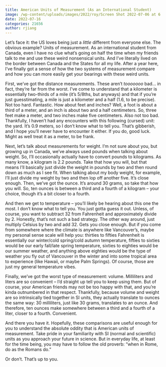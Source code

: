 ```yaml
---
title: American Units of Measurement (As an International Student)
image: /wp-content/uploads/images/2022/roy/Screen Shot 2022-07-06 at 6.18.25 AM.png
date: 2022-07-16
categories: 21656
author: rjiang
---
```

Let’s face it: the US loves being just a _little_ different from everyone else. The obvious example? Units of measurement. As an international student from Canada, even I have no clue what’s going on half the time when my friends talk to me and use these weird nonsensical units. And I’ve literally lived on the border between Canada and the States for all my life. After a year here, I’ve finally got a sense of how the two systems of measurement compare and how you can more easily get your bearings with these weird units.

First, we’ve got the distance measurements. These aren’t _tooooooo_ bad… in fact, they’re far from the worst. I’ve come to understand that a kilometer is essentially two-thirds of a mile (it’s 5/8ths, but anyways) and that if you’re just guesstimating, a mile is just a kilometer and a half (1.6, to be precise). Not too hard. Fantastic. How about feet and inches? Well, a foot is about a third of a meter, and an inch is about two and a half centimeters. So, three feet make a meter, and two inches make five centimeters. Also not too bad. Thankfully, I haven’t had any encounters with this following (cursed) unit: the yard. It’s 0.9 meters, so I don’t know what to tell you. That’s gibberish, and I hope you’ll never have to encounter it either. If you do, good luck. Might as well treat it as a meter, to be frank.

Next, let’s talk about measurements for weight. I’m not sure about you, but growing up in Canada, we’ve always used pounds when talking about weight. So, I’ll occasionally actually have to convert pounds to kilograms. As many know, a kilogram is 2.2 pounds. Take that how you will, but that means I’ll basically just divide the weight in pounds by two and then round down as much as I see fit. When talking about my body weight, for example, I’ll just divide my weight by two and then lop off another five. It’s close enough. Then, we’ve got the ounce. It’s around 30 grams, so take that how you will. So, ten ounces is between a third and a fourth of a kilogram – your choice, though it’s a bit closer to a fourth.

And then we get to temperature – you’ll likely be hearing about this one the most. I don’t know what to tell you. You just gotta guess it out. Unless, of course, you want to subtract 32 from Fahrenheit and approximately divide by 2. Honestly, that’s not such a bad strategy. The other way around, just multiply Celsius by two and add 32. Gets you close enough. But if you come from somewhere where the climate is anywhere like Vancouver’s, maybe my personal sense scale will help you: thirties to fifties Fahrenheit is essentially our winter/cold spring/cold autumn temperature, fifties to sixties would be our early fall/late spring temperature, sixties to eighties would be our summer weather, and anything above eighties would be the type of weather you fly out of Vancouver in the winter and into some tropical area to experience (like Hawaii, or maybe Palm Springs). Of course, those are just my general temperature vibes.

Finally, we’ve got the worst type of measurement: volume. Milliliters and liters are so convenient – I’d straight up tell you to keep using them. But of course, your American friends may not be too happy with that, and you’re kinda outnumbered in that respect. Thankfully, because volume and weight are so intrinsically tied together in SI units, they actually translate to ounces the same way: 30 milliliters, just like 30 grams, translates to an ounce. And therefore, ten ounces make somewhere between a third and a fourth of a liter, closer to a fourth. Convenient.

And there you have it. Hopefully, these comparisons are useful enough for you to understand the absolute oddity that is American units of measurement. Take pride in your familiarity with SI (normal and scientific) units as you approach your future in science. But in everyday life, at least for the time being, you may have to follow the old proverb: “when in Rome, do as the Romans do.”

Or don’t. That’s up to you.